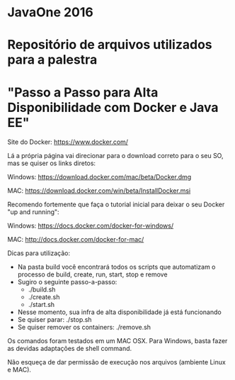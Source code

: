 # JavaOne 2016
# Repositório de arquivos utilizados para a palestra 
# "Passo a Passo para Alta Disponibilidade com Docker e Java EE"

Site do Docker:
https://www.docker.com/

Lá a própria página vai direcionar para o download correto para o seu SO, mas se quiser os links diretos:

Windows:
https://download.docker.com/mac/beta/Docker.dmg

MAC:
https://download.docker.com/win/beta/InstallDocker.msi


Recomendo fortemente que faça o tutorial inicial para deixar o seu Docker "up and running":

Windows:
https://docs.docker.com/docker-for-windows/

MAC:
http://docs.docker.com/docker-for-mac/


Dicas para utilização:

- Na pasta build você encontrará todos os scripts que automatizam o processo de build, create, run, start, stop e remove
- Sugiro o seguinte passo-a-passo:
  - ./build.sh
  - ./create.sh
  - ./start.sh
- Nesse momento, sua infra de alta disponibilidade já está funcionando
- Se quiser parar: ./stop.sh
- Se quiser remover os containers: ./remove.sh

Os comandos foram testados em um MAC OSX. Para Windows, basta fazer as devidas adaptações de shell command.

Não esqueça de dar permissão de execução nos arquivos (ambiente Linux e MAC).
